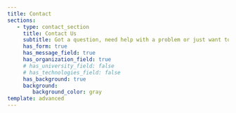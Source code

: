 ```yaml
---
title: Contact
sections:
   - type: contact_section
     title: Contact Us
     subtitle: Got a question, need help with a problem or just want to leave feedback? Leave us your contact info and we will get back to you.
     has_form: true
     has_message_field: true
     has_organization_field: true
     # has_university_field: false
     # has_technologies_field: false
     has_background: true
     background:
        background_color: gray
template: advanced
---
```

